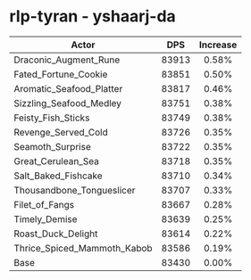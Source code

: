 # rlp-tyran - yshaarj-da
| Actor | DPS | Increase |
|---|:---:|:---:|
|Draconic_Augment_Rune|83913|0.58%|
|Fated_Fortune_Cookie|83851|0.50%|
|Aromatic_Seafood_Platter|83817|0.46%|
|Sizzling_Seafood_Medley|83751|0.38%|
|Feisty_Fish_Sticks|83749|0.38%|
|Revenge_Served_Cold|83726|0.35%|
|Seamoth_Surprise|83722|0.35%|
|Great_Cerulean_Sea|83718|0.35%|
|Salt_Baked_Fishcake|83710|0.34%|
|Thousandbone_Tongueslicer|83707|0.33%|
|Filet_of_Fangs|83667|0.28%|
|Timely_Demise|83639|0.25%|
|Roast_Duck_Delight|83614|0.22%|
|Thrice_Spiced_Mammoth_Kabob|83586|0.19%|
|Base|83430|0.00%|
